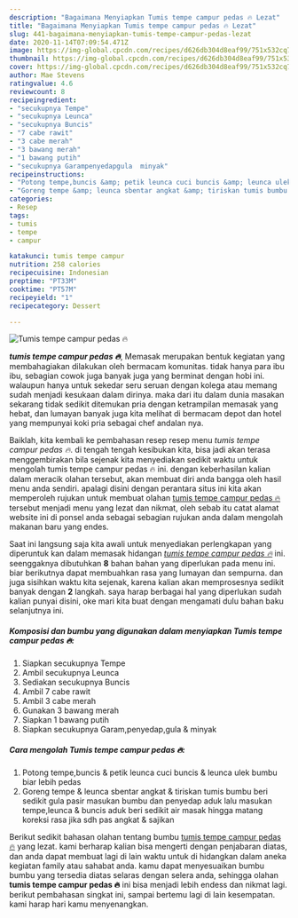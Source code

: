```yaml
---
description: "Bagaimana Menyiapkan Tumis tempe campur pedas 🔥 Lezat"
title: "Bagaimana Menyiapkan Tumis tempe campur pedas 🔥 Lezat"
slug: 441-bagaimana-menyiapkan-tumis-tempe-campur-pedas-lezat
date: 2020-11-14T07:09:54.471Z
image: https://img-global.cpcdn.com/recipes/d626db304d8eaf99/751x532cq70/tumis-tempe-campur-pedas-🔥-foto-resep-utama.jpg
thumbnail: https://img-global.cpcdn.com/recipes/d626db304d8eaf99/751x532cq70/tumis-tempe-campur-pedas-🔥-foto-resep-utama.jpg
cover: https://img-global.cpcdn.com/recipes/d626db304d8eaf99/751x532cq70/tumis-tempe-campur-pedas-🔥-foto-resep-utama.jpg
author: Mae Stevens
ratingvalue: 4.6
reviewcount: 8
recipeingredient:
- "secukupnya Tempe"
- "secukupnya Leunca"
- "secukupnya Buncis"
- "7 cabe rawit"
- "3 cabe merah"
- "3 bawang merah"
- "1 bawang putih"
- "secukupnya Garampenyedapgula  minyak"
recipeinstructions:
- "Potong tempe,buncis &amp; petik leunca cuci buncis &amp; leunca ulek bumbu biar lebih pedas"
- "Goreng tempe &amp; leunca sbentar angkat &amp; tiriskan tumis bumbu beri sedikit gula pasir masukan bumbu dan penyedap aduk lalu masukan tempe,leunca &amp; buncis aduk beri sedikit air masak hingga matang koreksi rasa jika sdh pas angkat &amp; sajikan"
categories:
- Resep
tags:
- tumis
- tempe
- campur

katakunci: tumis tempe campur 
nutrition: 258 calories
recipecuisine: Indonesian
preptime: "PT33M"
cooktime: "PT57M"
recipeyield: "1"
recipecategory: Dessert

---
```



![Tumis tempe campur pedas 🔥](https://img-global.cpcdn.com/recipes/d626db304d8eaf99/751x532cq70/tumis-tempe-campur-pedas-🔥-foto-resep-utama.jpg)

<b><i>tumis tempe campur pedas 🔥</i></b>, Memasak merupakan bentuk kegiatan yang membahagiakan dilakukan oleh bermacam komunitas. tidak hanya para ibu ibu, sebagian cowok juga banyak juga yang berminat dengan hobi ini. walaupun hanya untuk sekedar seru seruan dengan kolega atau memang sudah menjadi kesukaan dalam dirinya. maka dari itu dalam dunia masakan sekarang tidak sedikit ditemukan pria dengan ketrampilan memasak yang hebat, dan lumayan banyak juga kita melihat di bermacam depot dan hotel yang mempunyai koki pria sebagai chef andalan nya.



Baiklah, kita kembali ke pembahasan resep resep menu <i>tumis tempe campur pedas 🔥</i>. di tengah tengah kesibukan kita, bisa jadi akan terasa menggembirakan bila sejenak kita menyediakan sedikit waktu untuk mengolah tumis tempe campur pedas 🔥 ini. dengan keberhasilan kalian dalam meracik olahan tersebut, akan membuat diri anda bangga oleh hasil menu anda sendiri. apalagi disini dengan perantara situs ini kita akan memperoleh rujukan untuk membuat olahan <u>tumis tempe campur pedas 🔥</u> tersebut menjadi menu yang lezat dan nikmat, oleh sebab itu catat alamat website ini di ponsel anda sebagai sebagian rujukan anda dalam mengolah makanan baru yang endes.


Saat ini langsung saja kita awali untuk menyediakan perlengkapan yang diperuntuk kan dalam memasak hidangan <u><i>tumis tempe campur pedas 🔥</i></u> ini. seenggaknya dibutuhkan <b>8</b> bahan bahan yang diperlukan pada menu ini. biar berikutnya dapat membuahkan rasa yang lumayan dan sempurna. dan juga sisihkan waktu kita sejenak, karena kalian akan memprosesnya sedikit banyak dengan <b>2</b> langkah. saya harap berbagai hal yang diperlukan sudah kalian punyai disini, oke mari kita buat dengan mengamati dulu bahan baku selanjutnya ini.

<!--inarticleads1-->

##### Komposisi dan bumbu yang digunakan dalam menyiapkan Tumis tempe campur pedas 🔥:

1. Siapkan secukupnya Tempe
1. Ambil secukupnya Leunca
1. Sediakan secukupnya Buncis
1. Ambil 7 cabe rawit
1. Ambil 3 cabe merah
1. Gunakan 3 bawang merah
1. Siapkan 1 bawang putih
1. Siapkan secukupnya Garam,penyedap,gula &amp; minyak




<!--inarticleads2-->

##### Cara mengolah Tumis tempe campur pedas 🔥:

1. Potong tempe,buncis &amp; petik leunca cuci buncis &amp; leunca ulek bumbu biar lebih pedas
1. Goreng tempe &amp; leunca sbentar angkat &amp; tiriskan tumis bumbu beri sedikit gula pasir masukan bumbu dan penyedap aduk lalu masukan tempe,leunca &amp; buncis aduk beri sedikit air masak hingga matang koreksi rasa jika sdh pas angkat &amp; sajikan




Berikut sedikit bahasan olahan tentang bumbu <u>tumis tempe campur pedas 🔥</u> yang lezat. kami berharap kalian bisa mengerti dengan penjabaran diatas, dan anda dapat membuat lagi di lain waktu untuk di hidangkan dalam aneka kegiatan family atau sahabat anda. kamu dapat menyesuaikan bumbu bumbu yang tersedia diatas selaras dengan selera anda, sehingga olahan <b>tumis tempe campur pedas 🔥</b> ini bisa menjadi lebih endess dan nikmat lagi. berikut pembahasan singkat ini, sampai bertemu lagi di lain kesempatan. kami harap hari kamu menyenangkan.
